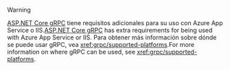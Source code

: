 > [!WARNING]
> <span data-ttu-id="0d245-101">[ASP.NET Core gRPC](xref:grpc/index) tiene requisitos adicionales para su uso con Azure App Service o IIS.</span><span class="sxs-lookup"><span data-stu-id="0d245-101">[ASP.NET Core gRPC](xref:grpc/index) has extra requirements for being used with Azure App Service or IIS.</span></span> <span data-ttu-id="0d245-102">Para obtener más información sobre dónde se puede usar gRPC, vea <xref:grpc/supported-platforms>.</span><span class="sxs-lookup"><span data-stu-id="0d245-102">For more information on where gRPC can be used, see <xref:grpc/supported-platforms>.</span></span>

